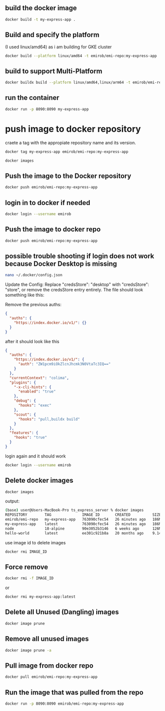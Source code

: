 ## build the docker image

```bash
docker build -t my-express-app .
```

## Build and specify the platform

(I used linux/amd64) as i am building for GKE cluster

```bash
docker build --platform linux/amd64 -t emirob/emi-repo:my-express-app .
```

## build to support Multi-Platform

```bash
docker buildx build --platform linux/amd64,linux/arm64 -t emirob/emi-repo:my-express-app --push .

```

## run the container

```bash
docker run -p 8090:8090 my-express-app
```

# push image to docker repository

craete a tag with the appropiate repository name and its version.

```bash
docker tag my-express-app emirob/emi-repo:my-express-app
```

```bash
docker images
```

## Push the image to the Docker repository

```bash
docker push emirob/emi-repo:my-express-app
```

## login in to docker if needed

```bash
docker login --username emirob
```

## Push the image to docker repo

```bash
docker push emirob/emi-repo:my-express-app

```

## possible trouble shooting if login does not work because Docker Desktop is missing

```bash
nano ~/.docker/config.json
```

Update the Config: Replace "credsStore": "desktop" with "credsStore": "store", or remove the credsStore entry entirely. The file should look something like this:

Remove the previous auths:

```json
{
  "auths": {
    "https://index.docker.io/v1/": {}
  }
}
```

after it should look like this

```json
{
  "auths": {
    "https://index.docker.io/v1/": {
      "auth": "ZW1pcm9iOkZlcnJhcmk3N0VtaTc3IQ=="
    }
  },
  "currentContext": "colima",
  "plugins": {
    "-x-cli-hints": {
      "enabled": "true"
    },
    "debug": {
      "hooks": "exec"
    },
    "scout": {
      "hooks": "pull,buildx build"
    }
  },
  "features": {
    "hooks": "true"
  }
}
```

login again and it should work

```bash
docker login --username emirob
```

## Delete docker images

```bash
docker images
```

output:

```bash
(base) user@Users-MacBook-Pro ts_express_server % docker images
REPOSITORY        TAG              IMAGE ID       CREATED          SIZE
emirob/emi-repo   my-express-app   763090cfec54   26 minutes ago   186MB
my-express-app    latest           763090cfec54   26 minutes ago   186MB
node              18-alpine        90e3052b3146   6 weeks ago      126MB
hello-world       latest           ee301c921b8a   20 months ago    9.14kB
```

use image id to delete images

```bash
docker rmi IMAGE_ID
```

## Force remove

```bash
docker rmi -f IMAGE_ID
```

or

```bash
docker rmi my-express-app:latest
```

## Delete all Unused (Dangling) images

```bash
docker image prune
```

## Remove all unused images

```bash
docker image prune -a
```

## Pull image from docker repo

```bash
docker pull emirob/emi-repo:my-express-app
```

## Run the image that was pulled from the repo

```bash
docker run -p 8090:8090 emirob/emi-repo:my-express-app
```
